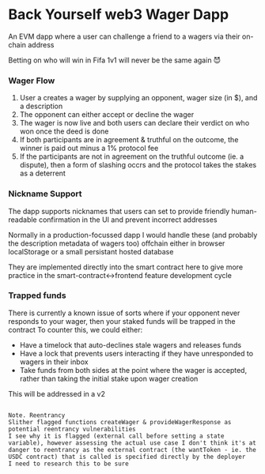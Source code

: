 # Back Yourself web3 Wager Dapp

An EVM dapp where a user can challenge a friend to a wagers via their on-chain address

Betting on who will win in Fifa 1v1 will never be the same again 😈

### Wager Flow

1. User a creates a wager by supplying an opponent, wager size (in $), and a description
2. The opponent can either accept or decline the wager
3. The wager is now live and both users can declare their verdict on who won once the deed is done
4. If both participants are in agreement & truthful on the outcome, the winner is paid out minus a 1% protocol fee
5. If the participants are not in agreement on the truthful outcome (ie. a dispute), then a form of slashing occrs and the protocol takes the stakes as a deterrent

### Nickname Support

The dapp supports nicknames that users can set to provide friendly human-readable confirmation in the UI and prevent incorrect addresses

Normally in a production-focussed dapp I would handle these (and probably the description metadata of wagers too) offchain either in browser localStorage or a small persistant hosted database

They are implemented directly into the smart contract here to give more practice in the smart-contract<->frontend feature development cycle

### Trapped funds

There is currently a known issue of sorts where if your opponent never responds to your wager, then your staked funds will be trapped in the contract
To counter this, we could either:
- Have a timelock that auto-declines stale wagers and releases funds
- Have a lock that prevents users interacting if they have unresponded to wagers in their inbox
- Take funds from both sides at the point where the wager is accepted, rather than taking the initial stake upon wager creation

This will be addressed in a v2

~~~~~~~~~~

Note. Reentrancy
Slither flagged functions createWager & provideWagerResponse as potential reentrancy vulnerabilities
I see why it is flagged (external call before setting a state variable), however assessing the actual use case I don't think it's at danger to reentrancy as the external contract (the wantToken - ie. the USDC contract) that is called is specified directly by the deployer
I need to research this to be sure
